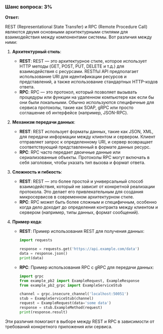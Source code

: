 ### Шанс вопроса: 3%

**Ответ:**

REST (Representational State Transfer) и RPC (Remote Procedure Call) являются двумя основными архитектурными стилями для взаимодействия между компонентами системы. Вот различия между ними:

1. **Архитектурный стиль**:
   - **REST**: REST — это архитектурное стиле, которое использует HTTP методы (GET, POST, PUT, DELETE и т.д.) для взаимодействия с ресурсами. RESTful API предполагает использование URI для идентификации ресурсов и представлений, а также использование стандартных HTTP-кодов ответа.
   - **RPC**: RPC — это протокол, который позволяет вызывать процедуры или функции на удаленном компьютере как если бы они были локальными. Обычно используются специфичные для сервиса протоколы, такие как SOAP, gRPC или просто соглашение об интерфейсе (например, JSON-RPC).

2. **Механизм передачи данных**:
   - **REST**: REST использует форматы данных, такие как JSON, XML, для передачи информации между клиентом и сервером. Клиент отправляет запрос к определенному URI, и сервер возвращает соответствующий представленный в формате данных ресурс.
   - **RPC**: RPC часто передает двоичные данные или сериализованные объекты. Протоколы RPC могут включать в себя заголовки, чтобы указать тип вызова и формат ответа.

3. **Сложность и гибкость**:
   - **REST**: REST — это более простой и универсальный способ взаимодействия, который не зависит от конкретной реализации протокола. Это делает его привлекательным для создания микросервисов в современном архитектурном стиле.
   - **RPC**: RPC может быть более сложным и специфичным, особенно когда дело доходит до определения контракта между клиентом и сервером (например, типы данных, формат сообщений).

4. **Пример кода**:
   - **REST**: Пример использования REST для получения данных:
     ```python
     import requests

     response = requests.get('https://api.example.com/data')
     data = response.json()
     print(data)
     ```
   - **RPC**: Пример использования RPC с gRPC для передачи данных:
     ```python
     import grpc
     from example_pb2 import ExampleRequest, ExampleResponse
     from example_pb2_grpc import ExampleServiceStub

     channel = grpc.insecure_channel('localhost:50051')
     stub = ExampleServiceStub(channel)
     request = ExampleRequest(data='some data')
     response = stub.ExampleMethod(request)
     print(response.result)
     ```

Эти различия помогают в выборе между REST и RPC в зависимости от требований конкретного приложения или сервиса.